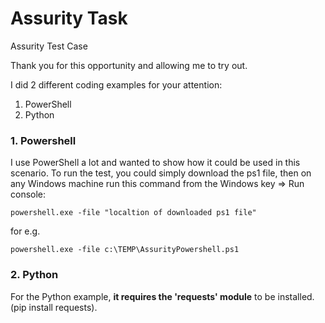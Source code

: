 # Assurity Task #

Assurity Test Case

Thank you for this opportunity and allowing me to try out.

I did 2 different coding examples for your attention:
1. PowerShell
2. Python

### 1. Powershell ###

I use PowerShell a lot and wanted to show how it could be used in this scenario.
To run the test, you could simply download the ps1 file, then on any Windows machine run this command from the Windows key => Run console:

`powershell.exe -file "localtion of downloaded ps1 file"`

for e.g.

`powershell.exe -file c:\TEMP\AssurityPowershell.ps1`

### 2. Python ###

For the Python example, **it requires the 'requests' module** to be installed. (pip install requests).
